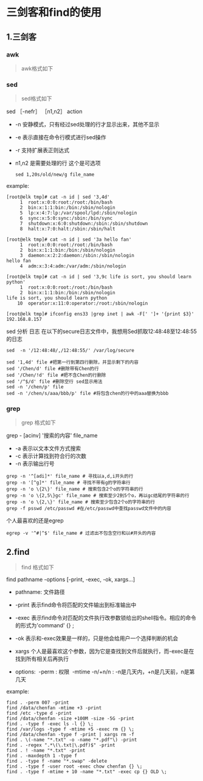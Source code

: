 # 三剑客和find的使用



## 1.三剑客

### awk

> awk格式如下



### sed

> sed格式如下

sed ［-nefr］ ［n1,n2］ action

- -n  安静模式，只有经过sed处理的行才显示出来，其他不显示

- -e  表示直接在命令行模式进行sed操作

- -r 支持扩展表正则达式

- n1,n2 是需要处理的行 这个是可选项
  ```shell
  sed 1,20s/old/new/g file_name
  ```

example:

```shell
[root@elk tmp]# cat -n id | sed '3,4d'
     1	root:x:0:0:root:/root:/bin/bash
     2	bin:x:1:1:bin:/bin:/sbin/nologin
     5	lp:x:4:7:lp:/var/spool/lpd:/sbin/nologin
     6	sync:x:5:0:sync:/sbin:/bin/sync
     7	shutdown:x:6:0:shutdown:/sbin:/sbin/shutdown
     8	halt:x:7:0:halt:/sbin:/sbin/halt

[root@elk tmp]# cat -n id | sed '3a hello fan'
     1	root:x:0:0:root:/root:/bin/bash
     2	bin:x:1:1:bin:/bin:/sbin/nologin
     3	daemon:x:2:2:daemon:/sbin:/sbin/nologin
hello fan
     4	adm:x:3:4:adm:/var/adm:/sbin/nologin

[root@elk tmp]# cat -n id | sed '3,9c life is sort, you should learn python'
     1	root:x:0:0:root:/root:/bin/bash
     2	bin:x:1:1:bin:/bin:/sbin/nologin
life is sort, you should learn python
    10	operator:x:11:0:operator:/root:/sbin/nologin
    
[root@elk tmp]# ifconfig ens33 |grep inet | awk -F[' ']+ '{print $3}'
192.168.8.157	
```

sed 分析 日志 在以下的secure日志文件中，我想用Sed抓取12∶48∶48至12∶48∶55的日志

```
sed  -n '/12:48:48/,/12:48:55/' /var/log/secure
```
```
sed '1,4d' file #把第一行到第四行删除，并显示剩下的内容 
sed '/Chen/d' file #删除带有Chen的行 
sed '/Chen/!d' file #把不含Chen的行删除 
sed '/^$/d' file #删除空行 sed显示用法 
sed -n '/chen/p' file 
sed -n '/chen/s/aaa/bbb/p' file #将包含chen的行中的aaa替换为bbb
```
### grep

> grep 格式如下

grep - [acinv] '搜索的内容' file_name

- -a  表示以文本文件方式搜索
- -c 表示计算找到符合行的次数
- -n 表示输出行号

```
grep -n '^[adi]*' file_name # 寻找以a,d,i开头的行
grep -n '[^g]*' file_name # 寻找不带有g的字符串行
grep -n 'o \{2\}' file_name # 搜索包含2个o的字符串的行
grep -n 'o \{2,5\}gc' file_name # 搜索至少2到5个o，再以gc结尾的字符串的行
grep -n 'o \{2,\}' file_name # 搜索至少包含2个o的字符串的行
grep -f psswd /etc/passwd #在/etc/passwd中查找passwd文件中的内容
```

个人最喜欢的还是egrep

```
egrep -v '^#|^$' file_name # 过滤出不包含空行和以#开头的内容
```

## 2.find

> find 格式如下

find pathname -options [-print, -exec, -ok, xargs...]

- pathname: 文件路径

- -print 表示find命令将匹配的文件输出到标准输出中

- -exec 表示find命令对匹配的文件执行改参数锁给出的shell指令。相应的命令的形式为'command' {} \;

- -ok 表示和-exec效果是一样的，只是他会给用户一个选择判断的机会

- xargs 个人是最喜欢这个参数，因为它是查找到文件后就执行，而-exec是在找到所有相关后再执行

- options:
  ​	-perm : 权限
  ​	-mtime -n/+n/n :  -n是几天内，+n是几天前，n是第几天

example:
```
find . -perm 007 -print
find /data/chenfan -mtime +3 -print
find /etc -type d -print 
find /data/chenfan -size +100M -size -5G -print 
find . -type f -exec ls -l {} \;
find /var/logs -type f -mtime +5 -exec rm {} \;
find /data/chenfan -type f -print | xargs rm -f
find . \(-name "*.txt" -o -name "*.pdf"\) -print
find . -regex ".*\(\.txt|\.pdf)$" -print
find . ! -name "*.txt" -print
find . -maxdepth 1 -type f
find . -type f -name "*.swap" -delete
find . -type f -user root -exec chow chenfan {} \;
find . -type f -mtime + 10 -name "*.txt" -exec cp {} OLD \;
```
